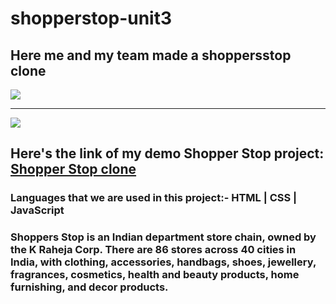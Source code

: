 # shopperstop-unit3
<h2>Here me and my team made a shoppersstop clone</h2>

<img src="https://www.bing.com/images/blob?bcid=S4-MuauiZxsEcg" />
<hr/>
<img src="https://www.bing.com/images/blob?bcid=S4KhaoWoFRsEXA" />
<h2>Here's the link of my demo Shopper Stop project: <a href="https://shoppersdemo.netlify.app/" target="_blank">Shopper Stop clone</a> </h2>
<h3>Languages that we are used in this project:- HTML  | CSS  | JavaScript</h3>
<h3>
Shoppers Stop is an Indian department store chain, owned by the K Raheja Corp. There are 86 stores across 40 cities in India, with clothing, accessories, handbags, shoes, jewellery, fragrances, cosmetics, health and beauty products, home furnishing, and decor products.</h3>

